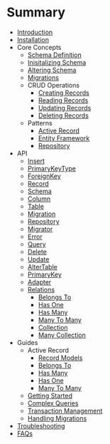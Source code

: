 # Summary

- [Introduction](introduction.md)
- [Installation](installation.md)
- Core Concepts
  - [Schema Definition](coreconcepts/schemas.md)
  - [Inisitalizing Schema](coreconcepts/initializing-the-database.md)
  - [Altering Schema](coreconcepts/altering-the-schema.md)
  - [Migrations](coreconcepts/migrations.md)
  - CRUD Operations
    - [Creating Records](coreconcepts/crud-operations/creating-records.md)
    - [Reading Records](coreconcepts/crud-operations/reading-records.md)
    - [Updating Records](coreconcepts/crud-operations/updating-records.md)
    - [Deleting Records](coreconcepts/crud-operations/deleting-records.md)
  - Patterns
    - [Active Record](coreconcepts/patterns/active-record.md)
    - [Entity Framework](coreconcepts/patterns/entity-framework.md)
    - [Repository](coreconcepts/patterns/repository.md)
- API
  - [Insert](api/insert.md)
  - [PrimaryKeyType](api/PrimaryKeyType.md)
  - [ForeignKey](api/ForeignKey.md)
  - [Record](api/Record.md)
  - [Schema](api/Schema.md)
  - [Column](api/Column.md)
  - [Table](api/Table.md)
  - [Migration](api/Migration.md)
  - [Repository](api/Repository.md)
  - [Migrator](api/Migrator.md)
  - [Error](api/Error.md)
  - [Query](api/Query.md)
  - [Delete](api/Delete.md)
  - [Update](api/update.md)
  - [AlterTable](api/AlterTable.md)
  - [PrimaryKey](api/PrimaryKey.md)
  - [Adapter](api/Adapter.md)
  - [Relations](api/Relations.md)
    - [Belongs To](api/relations/BelongsTo.md)
    - [Has One](api/relations/HasOne.md)
    - [Has Many](api/relations/HasMany.md)
    - [Many To Many](api/relations/ManyToMany.md)
    - [Collection](api/relations/Collection.md)
    - [Many Collection](api/relations/ManyCollection.md)
- Guides
  - Active Record
    - [Record Models](guides/active-record-with-api/cql-record-models.md)
    - [Belongs To](guides/active-record-with-api/belongsto.md)
    - [Has Many](guides/active-record-with-api/hasmany.md)
    - [Has One](guides/active-record-with-api/hasone.md)
    - [Many To Many](guides/active-record-with-api/manytomany.md)
  - [Getting Started](guides/getting-started.md)
  - [Complex Queries](guides/complex-queries.md)
  - [Transaction Management](guides/transaction-management.md)
  - [Handling Migrations](guides/handling-migrations.md)
- [Troubleshooting](guides/troubleshooting.md)
- [FAQs](guides/faqs.md)

